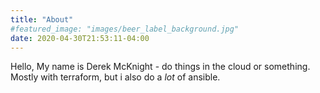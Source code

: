 ```yaml
---
title: "About"
#featured_image: "images/beer_label_background.jpg"
date: 2020-04-30T21:53:11-04:00
---
```


Hello, My name is Derek McKnight - do things in the cloud or something. Mostly with terraform, but i also do a _lot_ of ansible.
